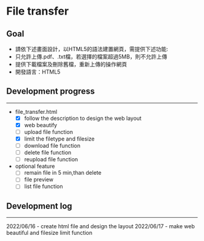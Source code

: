 # File transfer
## Goal
- 請依下述畫面設計，以HTML5的語法建置網頁，需提供下述功能:
- 只允許上傳.pdf、.txt檔，若選擇的檔案超過5MB，則不允許上傳
- 提供下載檔案及刪除舊檔，重新上傳的操作網頁
- 開發語言：HTML5

## Development progress
---
- file_transfer.html
    - [x] follow the description to design the web layout
    - [x] web beautify
    - [ ] upload file function
    - [x] limit the filetype and filesize
    - [ ] download file function
    - [ ] delete file function
    - [ ] reupload file function
- optional feature
    - [ ] remain file in 5 min,than delete
    - [ ] file preview
    - [ ] list file function

## Development log
---
2022/06/16 - create html file and design the layout
2022/06/17 - make web beautiful and filesize limit function 